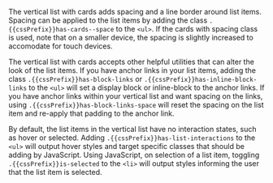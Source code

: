 The vertical list with cards adds spacing and a line border around list items. Spacing can be applied to the list items by adding the class `.{{cssPrefix}}has-cards--space` to the `<ul>`. If the cards with spacing class is used, note that on a smaller device, the spacing is slightly increased to accomodate for touch devices.

The vertical list with cards accepts other helpful utilities that can alter the look of the list items. If you have anchor links in your list items, adding the class `.{{cssPrefix}}has-block-links` or `.{{cssPrefix}}has-inline-block-links` to the `<ul>` will set a display block or inline-block to the anchor links. If you have anchor links within your vertical list and want spacing on the links, using `.{{cssPrefix}}has-block-links-space` will reset the spacing on the list item and re-apply that padding to the anchor link.

By default, the list items in the vertical list have no interaction states, such as hover or selected. Adding `.{{cssPrefix}}has-list-interactions` to the `<ul>` will output hover styles and target specific classes that should be adding by JavaScript. Using JavaScript, on selection of a list item, toggling `.{{cssPrefix}}is-selected` to the `<li>` will output styles informing the user that the list item is selected.
